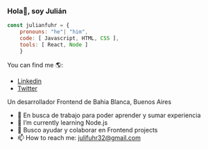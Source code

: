 ### Hola👋, soy Julián

```js
const julianfuhr = {
    pronouns: "he"| "him",
    code: [ Javascript, HTML, CSS ],
    tools: [ React, Node ]
    }
```
You can find me 🌎:
- [Linkedin](https://www.linkedin.com/in/juli%C3%A1n-fuhr-0659b123b/)
- [Twitter](https://twitter.com/JulianFuhr32)


<!--**JulianFuhr/JulianFuhr** is a ✨ _special_ ✨ repository because its `README.md` (this file) appears on your GitHub profile.-->

Un desarrollador Frontend de Bahia Blanca, Buenos Aires

- 🔭 En busca de trabajo para poder aprender y sumar experiencia
- 🌱 I’m currently learning Node.js
- 👯 Busco ayudar y colaborar en Frontend projects
- 📫 How to reach me: julifuhr32@gmail.com


